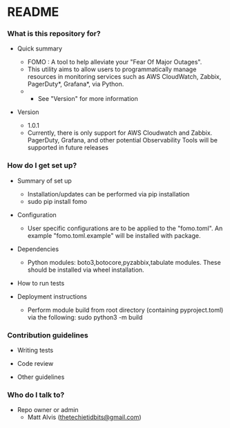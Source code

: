 # README #

### What is this repository for? ###

* Quick summary
    * FOMO : A tool to help alleviate your "Fear Of Major Outages". 
    * This utility aims to allow users to programmatically manage resources in monitoring services such as AWS CloudWatch, Zabbix, PagerDuty*, Grafana*, via Python.
    * - See "Version" for more information

* Version
    * 1.0.1
    * Currently, there is only support for AWS Cloudwatch and Zabbix. PagerDuty, Grafana, and other potential Observability Tools will be supported in future releases

### How do I get set up? ###

* Summary of set up
    * Installation/updates can be performed via pip installation
    * sudo pip install fomo

* Configuration
    * User specific configurations are to be applied to the "fomo.toml". An example "fomo.toml.example" will be installed with package.

* Dependencies
    * Python modules: boto3,botocore,pyzabbix,tabulate modules. These should be installed via wheel installation.

* How to run tests

* Deployment instructions
    * Perform module build from root directory (containing pyproject.toml) via the following: sudo python3 -m build

### Contribution guidelines ###

* Writing tests

* Code review

* Other guidelines

### Who do I talk to? ###

* Repo owner or admin
    * Matt Alvis (thetechietidbits@gmail.com)
